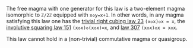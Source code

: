 The free magma with one generator for this law is a two-element magma isomorphic to `ℤ/2ℤ` equipped with `x◇y=x+1`.  In other words, in any magma satisfying this law one has the [trivial right cubing law 23](https://teorth.github.io/equational_theories/implications/?23) `(x◇x)◇x = x`, the [involutive squaring law 151](https://teorth.github.io/equational_theories/implications/?151) `(x◇x)◇(x◇x)=x`, and [law 307](https://teorth.github.io/equational_theories/implications/?307) `(x◇x)◇x = x◇x`.

This law cannot hold in a (non-trivial) commutative magma or quasigroup.
